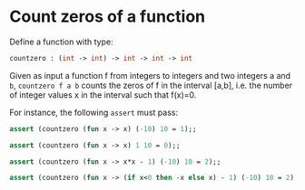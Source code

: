 # Count zeros of a function

Define   a function with type:
```ocaml
countzero : (int -> int) -> int -> int -> int
```
Given as input a function f from integers to integers and
two integers a and `b`,
`countzero f a b` counts the zeros of f in the interval [a,b],
i.e. the number of integer values x in the interval such that f(x)=0. 

For instance, the following `assert` must pass:
```ocaml
assert (countzero (fun x -> x) (-10) 10 = 1);;

assert (countzero (fun x -> x) 1 10 = 0);;

assert (countzero (fun x -> x*x - 1) (-10) 10 = 2);;

assert (countzero (fun x -> (if x<0 then -x else x) - 1) (-10) 10 = 2);;
```